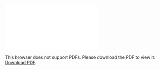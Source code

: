  <object data="/pdf/李素芳3.pdf" type="application/pdf" width="900px" height="700px">
    <embed src="/pdf/李素芳3.pdf">
        <p>This browser does not support PDFs. Please download the PDF to view it: <a href="/pdf/李素芳3.pdf">Download PDF</a>.</p>
</object>

